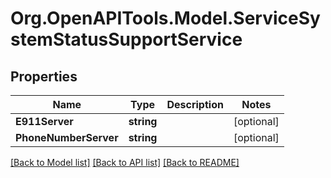 # Org.OpenAPITools.Model.ServiceSystemStatusSupportService

## Properties

Name | Type | Description | Notes
------------ | ------------- | ------------- | -------------
**E911Server** | **string** |  | [optional] 
**PhoneNumberServer** | **string** |  | [optional] 

[[Back to Model list]](../README.md#documentation-for-models) [[Back to API list]](../README.md#documentation-for-api-endpoints) [[Back to README]](../README.md)

